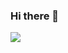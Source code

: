 ### Hi there 👋
<img src="https://upload.wikimedia.org/wikipedia/commons/thumb/7/74/Cuculus_canorus_1.jpg/290px-Cuculus_canorus_1.jpg">

<!--
**propaan/propaan** is a ✨ _special_ ✨ repository because its `README.md` (this file) appears on your GitHub profile.

Here are some ideas to get you started:

- 🔭 I’m currently working on ...
- 🌱 I’m currently learning ...
- 👯 I’m looking to collaborate on ...
- 🤔 I’m looking for help with ...
- 💬 Ask me about ...
- 📫 How to reach me: ...
- 😄 Pronouns: ...
- ⚡ Fun fact: ...
-->
